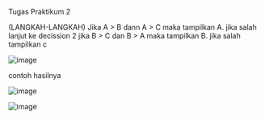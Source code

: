 Tugas Praktikum 2

(LANGKAH-LANGKAH) Jika A > B dann A > C maka tampilkan A. jika salah lanjut ke decission 2 jika B > C dan B > A maka tampilkan B. jika salah tampilkan c

![image](https://user-images.githubusercontent.com/56861575/69428622-442e5800-0d64-11ea-9198-94e18d91dfe0.png)

contoh hasilnya

![image](https://user-images.githubusercontent.com/56861575/69428644-527c7400-0d64-11ea-928b-01ccad162ca0.png)

![image](https://user-images.githubusercontent.com/56861575/69428675-66c07100-0d64-11ea-87a0-49e8221a26c3.png)
